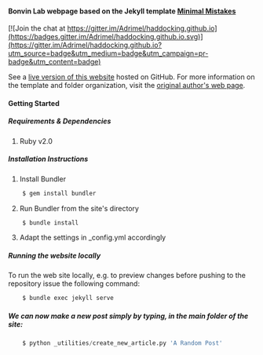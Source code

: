 #### Bonvin Lab webpage based on the Jekyll template [Minimal Mistakes](http://mmistakes.github.io/minimal-mistakes)

[![Join the chat at https://gitter.im/Adrimel/haddocking.github.io](https://badges.gitter.im/Adrimel/haddocking.github.io.svg)](https://gitter.im/Adrimel/haddocking.github.io?utm_source=badge&utm_medium=badge&utm_campaign=pr-badge&utm_content=badge)

See a [live version of this website](http://haddocking.github.io/) hosted on GitHub.
For more information on the template and folder organization, visit the [original author's
web page](http://mmistakes.github.io/minimal-mistakes/theme-setup/).

#### Getting Started

##### Requirements & Dependencies

1. Ruby v2.0

##### Installation Instructions

1. Install Bundler

```bash
    $ gem install bundler
```

2. Run Bundler from the site's directory

```bash
    $ bundle install
```

3. Adapt the settings in _config.yml accordingly

##### Running the website locally

To run the web site locally, e.g. to preview changes before pushing to the repository
issue the following command:
```bash
    $ bundle exec jekyll serve
```

##### We can now make a new post simply by typing, in the main folder of the site:
```python
    $ python _utilities/create_new_article.py 'A Random Post'
```

